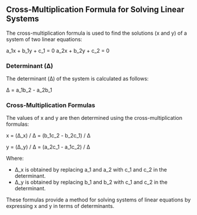 ## Cross-Multiplication Formula for Solving Linear Systems

The cross-multiplication formula is used to find the solutions (x and y) of a system of two linear equations:

a_1x + b_1y + c_1 = 0
a_2x + b_2y + c_2 = 0

### Determinant (Δ)

The determinant (Δ) of the system is calculated as follows:

Δ = a_1b_2 - a_2b_1

### Cross-Multiplication Formulas

The values of x and y are then determined using the cross-multiplication formulas:

x = (Δ_x) / Δ = (b_1c_2 - b_2c_1) / Δ

y = (Δ_y) / Δ = (a_2c_1 - a_1c_2) / Δ

Where:
- Δ_x is obtained by replacing a_1 and a_2 with c_1 and c_2 in the determinant.
- Δ_y is obtained by replacing b_1 and b_2 with c_1 and c_2 in the determinant.

These formulas provide a method for solving systems of linear equations by expressing x and y in terms of determinants.
